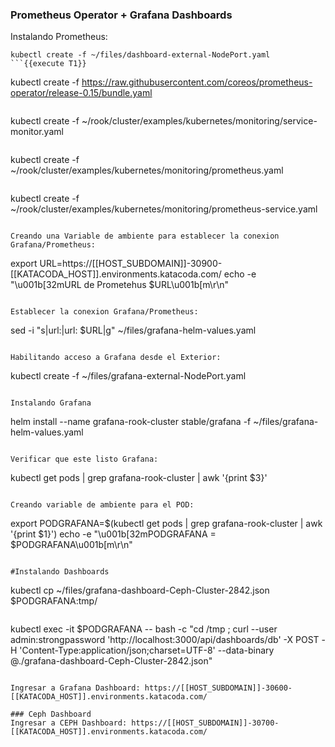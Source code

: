 ### Prometheus Operator + Grafana Dashboards
Instalando Prometheus:
```
kubectl create -f ~/files/dashboard-external-NodePort.yaml
```{{execute T1}}

```
kubectl create -f https://raw.githubusercontent.com/coreos/prometheus-operator/release-0.15/bundle.yaml
```{{execute T1}}

```
kubectl create -f ~/rook/cluster/examples/kubernetes/monitoring/service-monitor.yaml
```{{execute T1}}

```
kubectl create -f ~/rook/cluster/examples/kubernetes/monitoring/prometheus.yaml
```{{execute T1}}

```
kubectl create -f ~/rook/cluster/examples/kubernetes/monitoring/prometheus-service.yaml
```{{execute T1}}

Creando una Variable de ambiente para establecer la conexion Grafana/Prometheus:
```
export URL=https://[[HOST_SUBDOMAIN]]-30900-[[KATACODA_HOST]].environments.katacoda.com/
echo -e "\u001b[32mURL de Prometehus $URL\u001b[m\r\n"
```{{execute T1}}

Establecer la conexion Grafana/Prometheus:
```
sed -i "s|url:|url: $URL|g" ~/files/grafana-helm-values.yaml
```{{execute T1}}

Habilitando acceso a Grafana desde el Exterior:
```
kubectl create -f ~/files/grafana-external-NodePort.yaml
```{{execute T1}}

Instalando Grafana
```
helm install --name grafana-rook-cluster stable/grafana -f ~/files/grafana-helm-values.yaml
```{{execute T1}}

Verificar que este listo Grafana:
```
kubectl get pods | grep grafana-rook-cluster | awk '{print $3}'
```{{execute T1}}

Creando variable de ambiente para el POD:
```
export PODGRAFANA=$(kubectl get pods | grep grafana-rook-cluster | awk '{print $1}')
echo -e "\u001b[32mPODGRAFANA = $PODGRAFANA\u001b[m\r\n"
```{{execute T1}}

#Instalando Dashboards
```
kubectl cp ~/files/grafana-dashboard-Ceph-Cluster-2842.json $PODGRAFANA:tmp/
```{{execute T1}}

```
kubectl exec -it $PODGRAFANA -- bash -c "cd /tmp ; curl --user admin:strongpassword 'http://localhost:3000/api/dashboards/db' -X POST -H 'Content-Type:application/json;charset=UTF-8' --data-binary @./grafana-dashboard-Ceph-Cluster-2842.json"
```{{execute T1}}

Ingresar a Grafana Dashboard: https://[[HOST_SUBDOMAIN]]-30600-[[KATACODA_HOST]].environments.katacoda.com/

### Ceph Dashboard
Ingresar a CEPH Dashboard: https://[[HOST_SUBDOMAIN]]-30700-[[KATACODA_HOST]].environments.katacoda.com/
